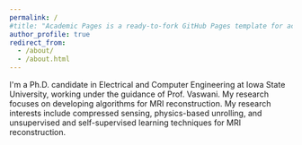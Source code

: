 ```yaml
---
permalink: /
#title: "Academic Pages is a ready-to-fork GitHub Pages template for academic personal websites"
author_profile: true
redirect_from: 
  - /about/
  - /about.html
---
```







I'm a Ph.D. candidate in Electrical and Computer Engineering at Iowa State University, working under the guidance of Prof. Vaswani. My research focuses on developing algorithms for MRI reconstruction. My research interests include compressed sensing, physics-based unrolling, and unsupervised and self-supervised learning techniques for MRI reconstruction. 
